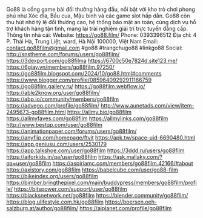 Go88 là cổng game bài đổi thưởng hàng đầu, nổi bật với kho trò chơi phong phú như Xóc đĩa, Bầu cua, Mậu binh và các game slot hấp dẫn. Go88 còn thu hút nhờ tỷ lệ đổi thưởng cao, hệ thống bảo mật an toàn, cùng dịch vụ hỗ trợ khách hàng tận tình, mang lại trải nghiệm giải trí trực tuyến đẳng cấp.
Thông tin nhà cái:
Website: https://go88.film/
Phone: 0393396512
Địa chỉ: 4 P. Thái Hà, Trung Liệt, ward, Hà Nội 100000, Việt Nam
Email: contact.go88film@gmail.com
#go88 #trangchugo88 #linkgo88
Social:
http://snstheme.com/forums/users/go88film/
https://3dexport.com/go88filma
https://6700c50e7824d.site123.me/
https://6giay.vn/members/go88film.97250/
https://go88film.blogspot.com/2024/10/go88.html#comments
https://www.blogger.com/profile/08596409292911166759
https://go88film.gallery.ru/
https://go88film.webflow.io/
https://able2know.org/user/go88film/
https://abp.io/community/members/go88film
https://advego.com/profile/go88film/
http://www.aunetads.com/view/item-2495673-go88film.html
https://allmy.bio/go88film
https://allmyfaves.com/go88film
https://allmylinks.com/go88film
http://www.bestqp.com/user/go88film
https://animationpaper.com/forums/users/go88film/
https://anyflip.com/homepage/ftvit
https://apk.tw/space-uid-6690480.html
https://app.geniusu.com/users/2530179
https://app.talkshoe.com/user/go88film
https://3ddd.ru/users/go88film
https://aiforkids.in/qa/user/go88film
https://ask.mallaky.com/?qa=user/go88film
https://aspiriamc.com/members/go88film.42166/#about
https://axistory.com/go88film
https://babelcube.com/user/go88-film
https://bikeindex.org/users/go88film
https://bimber.bringthepixel.com/main/buddypress/members/go88film/profile/
https://bitspower.com/support/user/go88film
https://blacksnetwork.net/go88film
https://blender.community/go88film/
https://blog.ulifestyle.com.hk/go88film
https://boersen.oeh-salzburg.at/author/go88film/
https://aiplanet.com/profile/go88film
